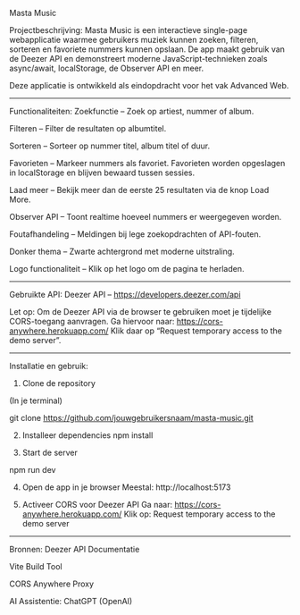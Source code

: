 Masta Music

Projectbeschrijving:
Masta Music is een interactieve single-page webapplicatie waarmee gebruikers muziek kunnen zoeken, filteren, sorteren en favoriete nummers kunnen opslaan. De app maakt gebruik van de Deezer API en demonstreert moderne JavaScript-technieken zoals async/await, localStorage, de Observer API en meer.

Deze applicatie is ontwikkeld als eindopdracht voor het vak Advanced Web.
________________________________________________________________________________________________________________________________________________________________________________________________________________________________
Functionaliteiten:
Zoekfunctie – Zoek op artiest, nummer of album.

Filteren – Filter de resultaten op albumtitel.

Sorteren – Sorteer op nummer titel, album titel of duur.

Favorieten – Markeer nummers als favoriet. Favorieten worden opgeslagen in localStorage en blijven bewaard tussen sessies.

Laad meer – Bekijk meer dan de eerste 25 resultaten via de knop Load More.

Observer API – Toont realtime hoeveel nummers er weergegeven worden.

Foutafhandeling – Meldingen bij lege zoekopdrachten of API-fouten.

Donker thema – Zwarte achtergrond met moderne uitstraling.

Logo functionaliteit – Klik op het logo om de pagina te herladen.
________________________________________________________________________________________________________________________________________________________________________________________________________________________________
Gebruikte API:
Deezer API – https://developers.deezer.com/api

Let op: Om de Deezer API via de browser te gebruiken moet je tijdelijke CORS-toegang aanvragen.
Ga hiervoor naar: https://cors-anywhere.herokuapp.com/
Klik daar op “Request temporary access to the demo server”.
________________________________________________________________________________________________________________________________________________________________________________________________________________________________
Installatie en gebruik:
1. Clone de repository

(In je terminal)

git clone https://github.com/jouwgebruikersnaam/masta-music.git


2. Installeer dependencies
npm install

3. Start de server

npm run dev

4. Open de app in je browser
Meestal: http://localhost:5173

5. Activeer CORS voor Deezer API
Ga naar: https://cors-anywhere.herokuapp.com/
Klik op: Request temporary access to the demo server


________________________________________________________________________________________________________________________________________________________________________________________________________________________________

Bronnen:
Deezer API Documentatie

Vite Build Tool

CORS Anywhere Proxy

AI Assistentie: ChatGPT (OpenAI)


